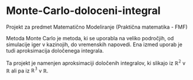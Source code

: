 # Monte-Carlo-doloceni-integral
Projekt za predmet Matematično Modeliranje (Praktična matematika - FMF)

Metoda Monte Carlo je metoda, ki se uporabla na veliko področjih, od simulacije iger v kazinojih, do vremenskih napovedi. 
Ena izmed uporab je tudi aproksimacija določenega integrala. 

Ta projekt je namenjen aproksimaciji določenih integralov, ki slikajo iz $\mathbb{R^2}$ v $\mathbb{R}$ ali pa iz $\mathbb{R^3}$ v $\mathbb{R}$.




